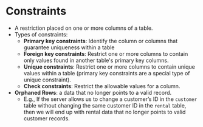 # Constraints

- A restriction placed on one or more columns of a table.
- Types of constraints:
  - **Primary key constraints**: Identify the column or columns that guarantee uniqueness within a table
  - **Foreign key constraints**: Restrict one or more columns to contain only values found in another table's primary key columns.
  - **Unique constraints**: Restrict one or more columns to contain unique values within a table (primary key constraints are a special type of unique constraint).
  - **Check constraints**: Restrict the allowable values for a column.
- **Orphaned Rows**: a data that no longer points to a valid record.
  - E.g., If the server allows us to change a customer’s ID in the `customer` table without changing the same customer ID in the `rental` table, then we will end up with rental data that no longer points to valid customer records.